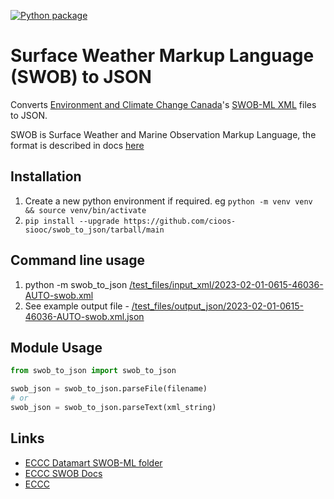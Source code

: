 [![Python package](https://github.com/cioos-siooc/swob_to_json/actions/workflows/test.yaml/badge.svg?branch=main)](https://github.com/cioos-siooc/swob_to_json/actions/workflows/test.yaml)

# Surface Weather Markup Language (SWOB) to JSON

Converts [Environment and Climate Change Canada](https://www.canada.ca/en/environment-climate-change.html)'s [SWOB-ML XML](https://dd.weather.gc.ca/observations/swob-ml/) files to JSON.

SWOB is Surface Weather and Marine Observation Markup Language, the format is described in docs [here](https://dd.alpha.meteo.gc.ca/observations/doc)

## Installation

1. Create a new python environment if required. eg `python -m venv venv && source venv/bin/activate`
1. `pip install --upgrade https://github.com/cioos-siooc/swob_to_json/tarball/main`

## Command line usage

1. python -m swob_to_json [/test_files/input_xml/2023-02-01-0615-46036-AUTO-swob.xml](https://raw.githubusercontent.com/cioos-siooc/swob_to_json/main/test_files/input_xml/2023-02-01-0615-46036-AUTO-swob.xml)
1. See example output file - [/test_files/output_json/2023-02-01-0615-46036-AUTO-swob.xml.json](https://raw.githubusercontent.com/cioos-siooc/swob_to_json/main/test_files/output_json/2023-02-01-0615-46036-AUTO-swob.xml.json)

## Module Usage

```python
from swob_to_json import swob_to_json

swob_json = swob_to_json.parseFile(filename)
# or
swob_json = swob_to_json.parseText(xml_string)

```

## Links

- [ECCC Datamart SWOB-ML folder](https://dd.weather.gc.ca/observations/swob-ml/)
- [ECCC SWOB Docs](https://dd.weather.gc.ca/observations/doc)
- [ECCC](https://www.canada.ca/en/environment-climate-change.html)
